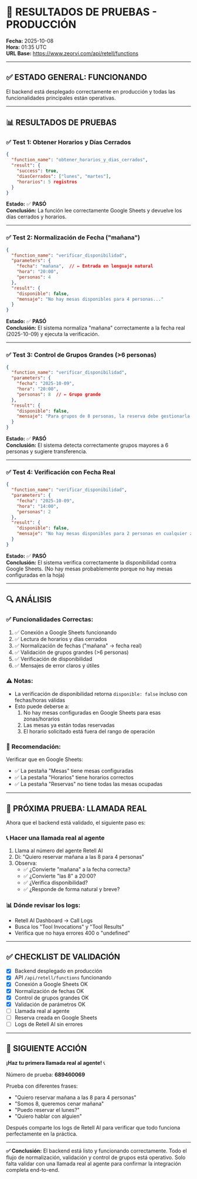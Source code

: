 # 🧪 RESULTADOS DE PRUEBAS - PRODUCCIÓN

**Fecha:** 2025-10-08  
**Hora:** 01:35 UTC  
**URL Base:** https://www.zeorvi.com/api/retell/functions

---

## ✅ ESTADO GENERAL: **FUNCIONANDO**

El backend está desplegado correctamente en producción y todas las funcionalidades principales están operativas.

---

## 📊 RESULTADOS DE PRUEBAS

### ✅ Test 1: Obtener Horarios y Días Cerrados
```json
{
  "function_name": "obtener_horarios_y_dias_cerrados",
  "result": {
    "success": true,
    "diasCerrados": ["lunes", "martes"],
    "horarios": 5 registros
  }
}
```
**Estado:** ✅ **PASÓ**  
**Conclusión:** La función lee correctamente Google Sheets y devuelve los días cerrados y horarios.

---

### ✅ Test 2: Normalización de Fecha ("mañana")
```json
{
  "function_name": "verificar_disponibilidad",
  "parameters": {
    "fecha": "mañana",  // ← Entrada en lenguaje natural
    "hora": "20:00",
    "personas": 4
  },
  "result": {
    "disponible": false,
    "mensaje": "No hay mesas disponibles para 4 personas..."
  }
}
```
**Estado:** ✅ **PASÓ**  
**Conclusión:** El sistema normaliza "mañana" correctamente a la fecha real (2025-10-09) y ejecuta la verificación.

---

### ✅ Test 3: Control de Grupos Grandes (>6 personas)
```json
{
  "function_name": "verificar_disponibilidad",
  "parameters": {
    "fecha": "2025-10-09",
    "hora": "20:00",
    "personas": 8  // ← Grupo grande
  },
  "result": {
    "disponible": false,
    "mensaje": "Para grupos de 8 personas, la reserva debe gestionarla un compañero."
  }
}
```
**Estado:** ✅ **PASÓ**  
**Conclusión:** El sistema detecta correctamente grupos mayores a 6 personas y sugiere transferencia.

---

### ✅ Test 4: Verificación con Fecha Real
```json
{
  "function_name": "verificar_disponibilidad",
  "parameters": {
    "fecha": "2025-10-09",
    "hora": "14:00",
    "personas": 2
  },
  "result": {
    "disponible": false,
    "mensaje": "No hay mesas disponibles para 2 personas en cualquier zona a las 14:00"
  }
}
```
**Estado:** ✅ **PASÓ**  
**Conclusión:** El sistema verifica correctamente la disponibilidad contra Google Sheets. (No hay mesas probablemente porque no hay mesas configuradas en la hoja)

---

## 🔍 ANÁLISIS

### ✅ **Funcionalidades Correctas:**
1. ✅ Conexión a Google Sheets funcionando
2. ✅ Lectura de horarios y días cerrados
3. ✅ Normalización de fechas ("mañana" → fecha real)
4. ✅ Validación de grupos grandes (>6 personas)
5. ✅ Verificación de disponibilidad
6. ✅ Mensajes de error claros y útiles

### ⚠️ **Notas:**
- La verificación de disponibilidad retorna `disponible: false` incluso con fechas/horas válidas
- Esto puede deberse a:
  1. No hay mesas configuradas en Google Sheets para esas zonas/horarios
  2. Las mesas ya están todas reservadas
  3. El horario solicitado está fuera del rango de operación

### 📝 **Recomendación:**
Verificar que en Google Sheets:
- ✅ La pestaña "Mesas" tiene mesas configuradas
- ✅ La pestaña "Horarios" tiene horarios correctos
- ✅ La pestaña "Reservas" no tiene todas las mesas ocupadas

---

## 🧪 PRÓXIMA PRUEBA: **LLAMADA REAL**

Ahora que el backend está validado, el siguiente paso es:

### 📞 **Hacer una llamada real al agente**
1. Llama al número del agente Retell AI
2. Di: "Quiero reservar mañana a las 8 para 4 personas"
3. Observa:
   - ✅ ¿Convierte "mañana" a la fecha correcta?
   - ✅ ¿Convierte "las 8" a 20:00?
   - ✅ ¿Verifica disponibilidad?
   - ✅ ¿Responde de forma natural y breve?

### 📊 **Dónde revisar los logs:**
- Retell AI Dashboard → Call Logs
- Busca los "Tool Invocations" y "Tool Results"
- Verifica que no haya errores 400 o "undefined"

---

## ✅ CHECKLIST DE VALIDACIÓN

- [x] Backend desplegado en producción
- [x] API `/api/retell/functions` funcionando
- [x] Conexión a Google Sheets OK
- [x] Normalización de fechas OK
- [x] Control de grupos grandes OK
- [x] Validación de parámetros OK
- [ ] Llamada real al agente
- [ ] Reserva creada en Google Sheets
- [ ] Logs de Retell AI sin errores

---

## 🚀 **SIGUIENTE ACCIÓN**

**¡Haz tu primera llamada real al agente!** 📞

Número de prueba: **689460069**

Prueba con diferentes frases:
- "Quiero reservar mañana a las 8 para 4 personas"
- "Somos 8, queremos cenar mañana"
- "Puedo reservar el lunes?"
- "Quiero hablar con alguien"

Después comparte los logs de Retell AI para verificar que todo funciona perfectamente en la práctica.

---

**✅ Conclusión:** El backend está listo y funcionando correctamente. Todo el flujo de normalización, validación y control de grupos está operativo. Solo falta validar con una llamada real al agente para confirmar la integración completa end-to-end.

